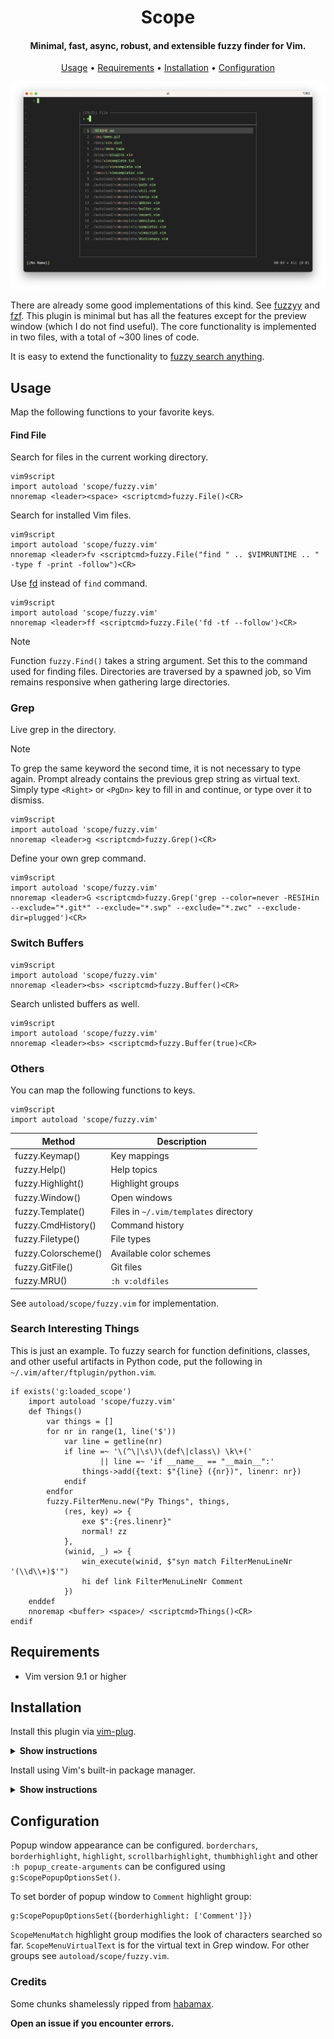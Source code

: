 <h1 align="center"> Scope </h1>

<h4 align="center"> Minimal, fast, async, robust, and extensible fuzzy finder for Vim. </h4>

<p align="center">
  <a href="#usage">Usage</a> •
  <a href="#requirements">Requirements</a> •
  <a href="#installation">Installation</a> •
  <a href="#configuration">Configuration</a>
</p>

![Demo](img/demo.jpeg)

There are already some good implementations of this kind. See
[fuzzyy](https://github.com/Donaldttt/fuzzyy) and
[fzf](https://github.com/junegunn/fzf). This plugin is minimal but has all the features except
for the preview window (which I do not find useful). The core functionality is implemented in two files, with a
total of ~300 lines of code.

It is easy to extend the functionality to <a href="#Search-Interesting-Things">fuzzy search anything</a>.

## Usage

Map the following functions to your favorite keys.

#### Find File

Search for files in the current working directory.

```
vim9script
import autoload 'scope/fuzzy.vim'
nnoremap <leader><space> <scriptcmd>fuzzy.File()<CR>
```

Search for installed Vim files.

```
vim9script
import autoload 'scope/fuzzy.vim'
nnoremap <leader>fv <scriptcmd>fuzzy.File("find " .. $VIMRUNTIME .. " -type f -print -follow")<CR>
```

Use [fd](https://github.com/sharkdp/fd) instead of `find` command.

```
vim9script
import autoload 'scope/fuzzy.vim'
nnoremap <leader>ff <scriptcmd>fuzzy.File('fd -tf --follow')<CR>
```

> [!NOTE]
> Function `fuzzy.Find()` takes a string argument. Set this to the command used for finding files.
> Directories are traversed by a spawned job, so Vim remains responsive when gathering large directories.

### Grep

Live grep in the directory.

> [!NOTE]
> To grep the same keyword the second time, it is not necessary to type again. Prompt already contains the previous grep string as virtual text. Simply type `<Right>` or `<PgDn>` key to fill in and continue, or type over it to dismiss.

```
vim9script
import autoload 'scope/fuzzy.vim'
nnoremap <leader>g <scriptcmd>fuzzy.Grep()<CR>
```

Define your own grep command.

```
vim9script
import autoload 'scope/fuzzy.vim'
nnoremap <leader>G <scriptcmd>fuzzy.Grep('grep --color=never -RESIHin --exclude="*.git*" --exclude="*.swp" --exclude="*.zwc" --exclude-dir=plugged')<CR>
```

### Switch Buffers

```
vim9script
import autoload 'scope/fuzzy.vim'
nnoremap <leader><bs> <scriptcmd>fuzzy.Buffer()<CR>
```

Search unlisted buffers as well.

```
vim9script
import autoload 'scope/fuzzy.vim'
nnoremap <leader><bs> <scriptcmd>fuzzy.Buffer(true)<CR>
```

### Others

You can map the following functions to keys.

```
vim9script
import autoload 'scope/fuzzy.vim'
```

Method|Description
------|-----------
fuzzy.Keymap() | Key mappings
fuzzy.Help() | Help topics
fuzzy.Highlight() | Highlight groups
fuzzy.Window() | Open windows
fuzzy.Template() | Files in `~/.vim/templates` directory
fuzzy.CmdHistory() | Command history
fuzzy.Filetype() | File types
fuzzy.Colorscheme() | Available color schemes
fuzzy.GitFile() | Git files
fuzzy.MRU() | `:h v:oldfiles`

See `autoload/scope/fuzzy.vim` for implementation.

### Search Interesting Things

This is just an example. To fuzzy search for function definitions, classes, and other
useful artifacts in Python code, put the following in
`~/.vim/after/ftplugin/python.vim`.

```
if exists('g:loaded_scope')
    import autoload 'scope/fuzzy.vim'
    def Things()
        var things = []
        for nr in range(1, line('$'))
            var line = getline(nr)
            if line =~ '\(^\|\s\)\(def\|class\) \k\+('
                    || line =~ 'if __name__ == "__main__":'
                things->add({text: $"{line} ({nr})", linenr: nr})
            endif
        endfor
        fuzzy.FilterMenu.new("Py Things", things,
            (res, key) => {
                exe $":{res.linenr}"
                normal! zz
            },
            (winid, _) => {
                win_execute(winid, $"syn match FilterMenuLineNr '(\\d\\+)$'")
                hi def link FilterMenuLineNr Comment
            })
    enddef
    nnoremap <buffer> <space>/ <scriptcmd>Things()<CR>
endif
```

## Requirements

- Vim version 9.1 or higher

## Installation

Install this plugin via [vim-plug](https://github.com/junegunn/vim-plug).

<details><summary><b>Show instructions</b></summary>
<br>
  
Using vim9 script:

```vim
vim9script
plug#begin()
Plug 'girishji/scope.vim'
plug#end()
```

Using legacy script:

```vim
call plug#begin()
Plug 'girishji/scope.vim'
call plug#end()
```

</details>

Install using Vim's built-in package manager.

<details><summary><b>Show instructions</b></summary>
<br>
  
```bash
$ mkdir -p $HOME/.vim/pack/downloads/opt
$ cd $HOME/.vim/pack/downloads/opt
$ git clone https://github.com/girishji/scope.vim.git
```

Add the following line to your $HOME/.vimrc file.

```vim
packadd scope.vim
```

</details>

## Configuration

Popup window appearance can be configured. `borderchars`, `borderhighlight`, `highlight`,
`scrollbarhighlight`, `thumbhighlight` and  other `:h popup_create-arguments` can be
configured using `g:ScopePopupOptionsSet()`.

To set border of popup window to `Comment` highlight group:

```
g:ScopePopupOptionsSet({borderhighlight: ['Comment']})
```

`ScopeMenuMatch` highlight group modifies the look of characters searched so far.
`ScopeMenuVirtualText` is for the virtual text in Grep window. For other groups
see `autoload/scope/fuzzy.vim`.

### Credits

Some chunks shamelessly ripped from [habamax](https://github.com/habamax/.vim/blob/master/autoload/).

**Open an issue if you encounter errors.**
